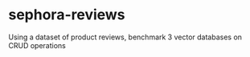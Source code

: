 # sephora-reviews
Using a dataset of product reviews, benchmark 3 vector databases on CRUD operations
